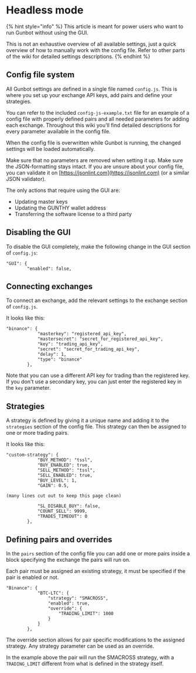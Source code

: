 # Headless mode

{% hint style="info" %}
This article is meant for power users who want to run Gunbot without using the GUI. 

This is not an exhaustive overview of all available settings, just a quick overview of how to manually work with the config file. Refer to other parts of the wiki for detailed settings descriptions.
{% endhint %}

## Config file system

All Gunbot settings are defined in a single file named `config.js`. This is where you set up your exchange API keys, add pairs and define your strategies. 

You can refer to the included `config-js-example.txt` file for an example of a config file with properly defined pairs and all needed parameters for adding each exchange. Throughout this wiki you'll find detailed descriptions for every parameter available in the config file.

When the config file is overwritten while Gunbot is running, the changed settings will be loaded automatically. 

Make sure that no parameters are removed when setting it up. Make sure the JSON-formatting stays intact. If you are unsure about your config file, you can validate it on [https://jsonlint.com](https://jsonlint.com) \(or a similar JSON validator\).

The only actions that require using the GUI are:

* Updating master keys
* Updating the GUNTHY wallet address
* Transferring the software license to a third party



## Disabling the GUI

To disable the GUI completely, make the following change in the GUI section of `config.js`:

```text
"GUI": {
        "enabled": false,
```



## Connecting exchanges

To connect an exchange, add the relevant settings to the exchange section of `config.js`. 

It looks like this:

```text
"binance": {
			"masterkey": "registered_api_key",
			"mastersecret": "secret_for_registered_api_key",
			"key": "trading_api_key",
			"secret": "secret_for_trading_api_key",
			"delay": 1,
			"type": "binance"
		},
```

Note that you can use a different API key for trading than the registered key. If you don't use a secondary key, you can just enter the registered key in the `key` parameter.



## Strategies

A strategy is defined by giving it a unique name and adding it to the `strategies` section of the config file. This strategy can then be assigned to one or more trading pairs.

It looks like this:

```text
"custom-strategy": {
            "BUY_METHOD": "tssl",
            "BUY_ENABLED": true,
            "SELL_METHOD": "tssl",
            "SELL_ENABLED": true,
            "BUY_LEVEL": 1,
            "GAIN": 0.5,
            
(many lines cut out to keep this page clean)

            "SL_DISABLE_BUY": false,
            "COUNT_SELL": 9999,
            "TRADES_TIMEOUT": 0
        },
```



## Defining pairs and overrides

In the `pairs` section of the config file you can add one or more pairs inside a block specifying the exchange the pairs will run on.

Each pair must be assigned an existing strategy, it must be specified if the pair is enabled or not.

```text
"Binance": {
            "BTC-LTC": {
                "strategy": "SMACROSS",
                "enabled": true,
                "override": {
                    "TRADING_LIMIT": 1000
                }
            }
        },
```

The override section allows for pair specific modifications to the assigned strategy. Any strategy parameter can be used as an override.

In the example above the pair will run the SMACROSS strategy, with a `TRADING_LIMIT` different from what is defined in the strategy itself. 







